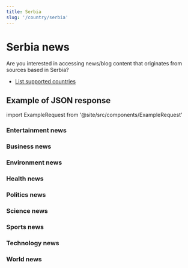 ```yaml
---
title: Serbia
slug: '/country/serbia'
---
```


# Serbia news

Are you interested in accessing news/blog content that originates from sources based in Serbia?

- [List supported countries](/get-articles/countries)

## Example of JSON response

import ExampleRequest from '@site/src/components/ExampleRequest'

### Entertainment news
<ExampleRequest url="https://api.apitube.io/v1/news/articles?limit=2&category=news/Arts_and_Entertainment&language=rs"></ExampleRequest>

### Business news
<ExampleRequest url="https://api.apitube.io/v1/news/articles?limit=2&category=news/Business&language=rs"></ExampleRequest>

### Environment news
<ExampleRequest url="https://api.apitube.io/v1/news/articles?limit=2&category=news/Environment&language=rs"></ExampleRequest>

### Health news
<ExampleRequest url="https://api.apitube.io/v1/news/articles?limit=2&category=news/Health&language=rs"></ExampleRequest>

### Politics news
<ExampleRequest url="https://api.apitube.io/v1/news/articles?limit=2&category=news/Politics&language=rs"></ExampleRequest>

### Science news
<ExampleRequest url="https://api.apitube.io/v1/news/articles?limit=2&category=news/Science&language=rs"></ExampleRequest>

### Sports news
<ExampleRequest url="https://api.apitube.io/v1/news/articles?limit=2&category=news/Sports&language=rs"></ExampleRequest>

### Technology news
<ExampleRequest url="https://api.apitube.io/v1/news/articles?limit=2&category=news/Technology&language=rs"></ExampleRequest>

### World news
<ExampleRequest url="https://api.apitube.io/v1/news/articles?limit=2&category=news/World&language=rs"></ExampleRequest>
